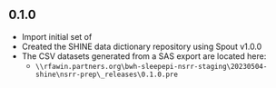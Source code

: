 ## 0.1.0

- Import initial set of 
- Created the SHINE data dictionary repository using Spout v1.0.0
- The CSV datasets generated from a SAS export are located here:
  - `\\rfawin.partners.org\bwh-sleepepi-nsrr-staging\20230504-shine\nsrr-prep\_releases\0.1.0.pre`

